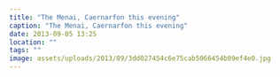 ```yaml
---
title: "The Menai, Caernarfon this evening"
caption: "The Menai, Caernarfon this evening"
date: 2013-09-05 13:25
location: ""
tags: ""
image: assets/uploads/2013/09/3dd027454c6e75cab5066454b09ef4e0.jpg
---
```

